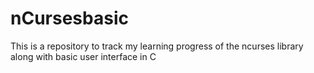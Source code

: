 # nCursesbasic

This is a repository to track my learning progress of the ncurses library along with basic user interface in C
